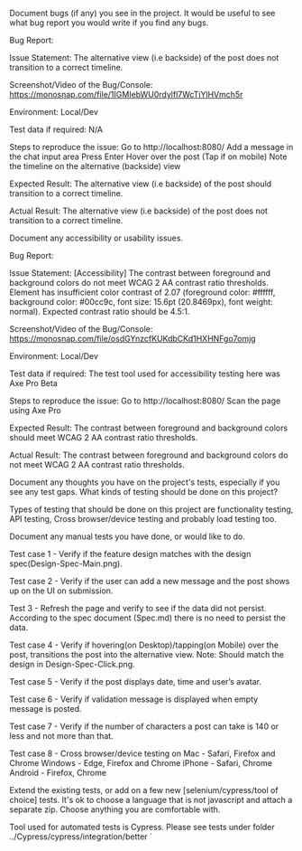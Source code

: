 Document bugs (if any) you see in the project. It would be useful to see what bug report you would write if you find any bugs.

Bug Report:

Issue Statement: The alternative view (i.e backside) of the post does not transition to a correct timeline.

Screenshot/Video of the Bug/Console: https://monosnap.com/file/1IGMIebWU0rdylfl7WcTiYlHVmch5r

Environment: Local/Dev

Test data if required:  N/A

Steps to reproduce the issue: 
Go to http://localhost:8080/
Add a message in the chat input area
Press Enter
Hover over the post (Tap if on mobile)
Note the timeline on the alternative (backside) view

Expected Result: The alternative view (i.e backside) of the post should transition to a correct timeline.

Actual Result: The alternative view (i.e backside) of the post does not transition to a correct timeline.


Document any accessibility or usability issues.

Bug Report:

Issue Statement: [Accessibility] The contrast between foreground and background colors do not meet WCAG 2 AA contrast ratio thresholds. Element has insufficient color contrast of 2.07 (foreground color: #ffffff, background color: #00cc9c, font size: 15.6pt (20.8469px), font weight: normal). Expected contrast ratio should be  4.5:1.


Screenshot/Video of the Bug/Console: 
https://monosnap.com/file/osdGYnzcfKUKdbCKd1HXHNFgo7omjg

Environment: Local/Dev

Test data if required:  The test tool used for accessibility testing here was Axe Pro Beta

Steps to reproduce the issue: 
Go to http://localhost:8080/
Scan the page using Axe Pro


Expected Result: The contrast between foreground and background colors should meet WCAG 2 AA contrast ratio thresholds.

Actual Result: The contrast between foreground and background colors do not meet WCAG 2 AA contrast ratio thresholds.


Document any thoughts you have on the project's tests, especially if you see any test gaps. What kinds of testing should be done on this project?

Types of testing that should be done on this project are functionality testing, API testing, Cross browser/device testing and probably load testing too.

Document any manual tests you have done, or would like to do.

Test case 1 - Verify if the feature design matches with the design spec(Design-Spec-Main.png).

Test case 2 - Verify if the user can add a new message and the post shows up on the UI on submission.

Test 3 - Refresh the page and verify to see if the data did not persist. According to the spec document (Spec.md) there is no need to persist the data.

Test case 4 - Verify if hovering(on Desktop)/tapping(on Mobile) over the post, transitions the post into the alternative view. 
Note: Should match the design in Design-Spec-Click.png.

Test case 5 - Verify if the post displays date, time and user’s avatar.

Test case 6 - Verify if validation message is displayed when empty message is posted.

Test case 7 - Verify if the number of characters a post can take is 140 or less and not more than that.

Test case 8 - Cross browser/device testing on 
Mac - Safari, Firefox and Chrome
Windows - Edge, Firefox and Chrome
iPhone - Safari, Chrome
Android - Firefox, Chrome


Extend the existing tests, or add on a few new [selenium/cypress/tool of choice] tests. It's ok to choose a language that is not javascript and attach a separate zip. Choose anything you are comfortable with.

Tool used for automated tests is Cypress.
Please see tests under folder ../Cypress/cypress/integration/better
`